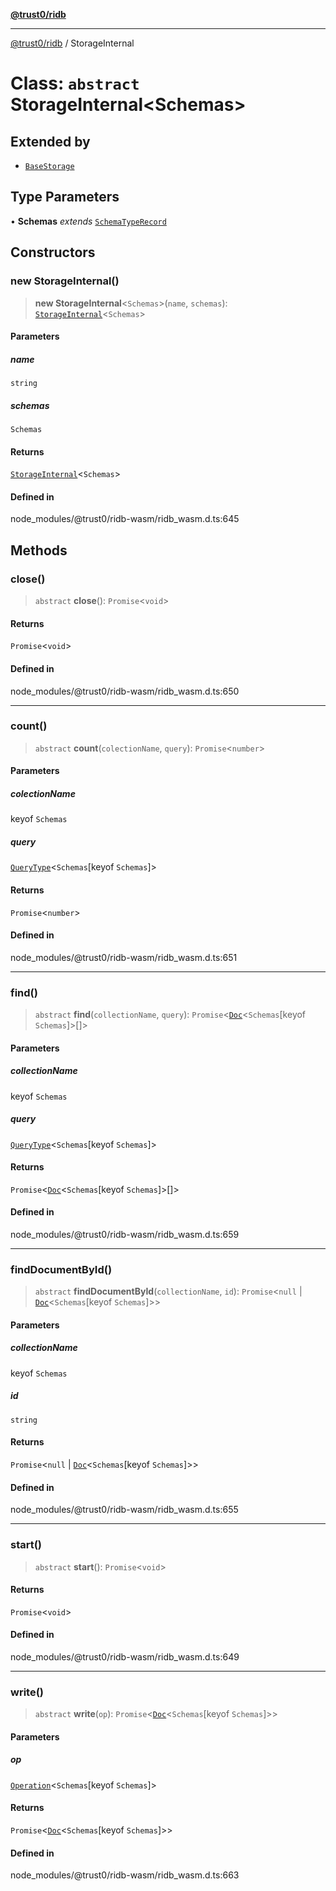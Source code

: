 [**@trust0/ridb**](../README.md)

***

[@trust0/ridb](../README.md) / StorageInternal

# Class: `abstract` StorageInternal\<Schemas\>

## Extended by

- [`BaseStorage`](BaseStorage.md)

## Type Parameters

• **Schemas** *extends* [`SchemaTypeRecord`](../type-aliases/SchemaTypeRecord.md)

## Constructors

### new StorageInternal()

> **new StorageInternal**\<`Schemas`\>(`name`, `schemas`): [`StorageInternal`](StorageInternal.md)\<`Schemas`\>

#### Parameters

##### name

`string`

##### schemas

`Schemas`

#### Returns

[`StorageInternal`](StorageInternal.md)\<`Schemas`\>

#### Defined in

node\_modules/@trust0/ridb-wasm/ridb\_wasm.d.ts:645

## Methods

### close()

> `abstract` **close**(): `Promise`\<`void`\>

#### Returns

`Promise`\<`void`\>

#### Defined in

node\_modules/@trust0/ridb-wasm/ridb\_wasm.d.ts:650

***

### count()

> `abstract` **count**(`colectionName`, `query`): `Promise`\<`number`\>

#### Parameters

##### colectionName

keyof `Schemas`

##### query

[`QueryType`](../type-aliases/QueryType.md)\<`Schemas`\[keyof `Schemas`\]\>

#### Returns

`Promise`\<`number`\>

#### Defined in

node\_modules/@trust0/ridb-wasm/ridb\_wasm.d.ts:651

***

### find()

> `abstract` **find**(`collectionName`, `query`): `Promise`\<[`Doc`](../type-aliases/Doc.md)\<`Schemas`\[keyof `Schemas`\]\>[]\>

#### Parameters

##### collectionName

keyof `Schemas`

##### query

[`QueryType`](../type-aliases/QueryType.md)\<`Schemas`\[keyof `Schemas`\]\>

#### Returns

`Promise`\<[`Doc`](../type-aliases/Doc.md)\<`Schemas`\[keyof `Schemas`\]\>[]\>

#### Defined in

node\_modules/@trust0/ridb-wasm/ridb\_wasm.d.ts:659

***

### findDocumentById()

> `abstract` **findDocumentById**(`collectionName`, `id`): `Promise`\<`null` \| [`Doc`](../type-aliases/Doc.md)\<`Schemas`\[keyof `Schemas`\]\>\>

#### Parameters

##### collectionName

keyof `Schemas`

##### id

`string`

#### Returns

`Promise`\<`null` \| [`Doc`](../type-aliases/Doc.md)\<`Schemas`\[keyof `Schemas`\]\>\>

#### Defined in

node\_modules/@trust0/ridb-wasm/ridb\_wasm.d.ts:655

***

### start()

> `abstract` **start**(): `Promise`\<`void`\>

#### Returns

`Promise`\<`void`\>

#### Defined in

node\_modules/@trust0/ridb-wasm/ridb\_wasm.d.ts:649

***

### write()

> `abstract` **write**(`op`): `Promise`\<[`Doc`](../type-aliases/Doc.md)\<`Schemas`\[keyof `Schemas`\]\>\>

#### Parameters

##### op

[`Operation`](../type-aliases/Operation.md)\<`Schemas`\[keyof `Schemas`\]\>

#### Returns

`Promise`\<[`Doc`](../type-aliases/Doc.md)\<`Schemas`\[keyof `Schemas`\]\>\>

#### Defined in

node\_modules/@trust0/ridb-wasm/ridb\_wasm.d.ts:663
